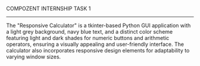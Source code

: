COMPOZENT INTERNSHIP TASK 1

-----------------------------------------------------------------------------------------------

The "Responsive Calculator" is a tkinter-based Python GUI application with a light grey background, navy blue text,
and a distinct color scheme featuring light and dark shades for numeric buttons and arithmetic operators, 
ensuring a visually appealing and user-friendly interface. 
The calculator also incorporates responsive design elements for adaptability to varying window sizes.
